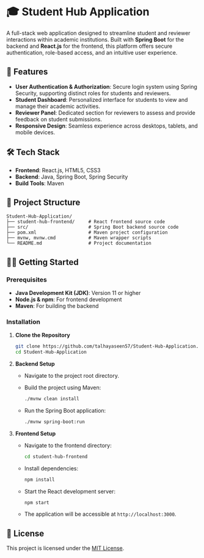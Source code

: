 # 🎓 Student Hub Application

A full-stack web application designed to streamline student and reviewer interactions within academic institutions. Built with **Spring Boot** for the backend and **React.js** for the frontend, this platform offers secure authentication, role-based access, and an intuitive user experience.

## 🚀 Features

* **User Authentication & Authorization**: Secure login system using Spring Security, supporting distinct roles for students and reviewers.
* **Student Dashboard**: Personalized interface for students to view and manage their academic activities.
* **Reviewer Panel**: Dedicated section for reviewers to assess and provide feedback on student submissions.
* **Responsive Design**: Seamless experience across desktops, tablets, and mobile devices.

## 🛠️ Tech Stack

* **Frontend**: React.js, HTML5, CSS3
* **Backend**: Java, Spring Boot, Spring Security
* **Build Tools**: Maven

## 📂 Project Structure

```
Student-Hub-Application/
├── student-hub-frontend/     # React frontend source code
├── src/                      # Spring Boot backend source code
├── pom.xml                   # Maven project configuration
├── mvnw, mvnw.cmd            # Maven wrapper scripts
└── README.md                 # Project documentation
```

## 🧑‍💻 Getting Started

### Prerequisites

* **Java Development Kit (JDK)**: Version 11 or higher
* **Node.js & npm**: For frontend development
* **Maven**: For building the backend

### Installation

1. **Clone the Repository**

   ```bash
   git clone https://github.com/talhayaseen57/Student-Hub-Application.git
   cd Student-Hub-Application
   ```

2. **Backend Setup**

   * Navigate to the project root directory.

   * Build the project using Maven:

     ```bash
     ./mvnw clean install
     ```

   * Run the Spring Boot application:

     ```bash
     ./mvnw spring-boot:run
     ```

3. **Frontend Setup**

   * Navigate to the frontend directory:

     ```bash
     cd student-hub-frontend
     ```

   * Install dependencies:

     ```bash
     npm install
     ```

   * Start the React development server:

     ```bash
     npm start
     ```

   * The application will be accessible at `http://localhost:3000`.

## 📄 License

This project is licensed under the [MIT License](./LICENSE).  

